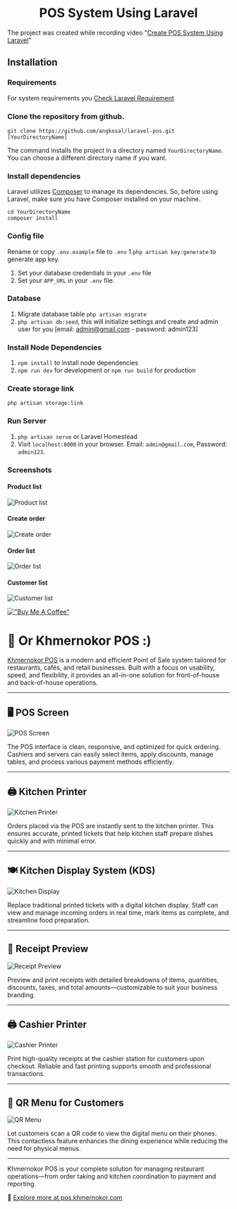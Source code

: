 <p align="center">
    <h1 align="center">POS System Using Laravel</h1>
</p>

The project was created while recording video "[Create POS System Using Laravel](https://www.youtube.com/watch?v=Y_NRk0lOOJc&list=PL2hV0q47BY-G9f5xG9Vq-wGjSyy1BekOv)"

## Installation

### Requirements

For system requirements you [Check Laravel Requirement](https://laravel.com/docs/10.x/deployment#server-requirements)

### Clone the repository from github.

    git clone https://github.com/angkosal/laravel-pos.git [YourDirectoryName]

The command installs the project in a directory named `YourDirectoryName`. You can choose a different
directory name if you want.

### Install dependencies

Laravel utilizes [Composer](https://getcomposer.org/) to manage its dependencies. So, before using Laravel, make sure you have Composer installed on your machine.

    cd YourDirectoryName
    composer install

### Config file

Rename or copy `.env.example` file to `.env` 1.`php artisan key:generate` to generate app key.

1. Set your database credentials in your `.env` file
1. Set your `APP_URL` in your `.env` file.

### Database

1. Migrate database table `php artisan migrate`
1. `php artisan db:seed`, this will initialize settings and create and admin user for you [email: admin@gmail.com - password: admin123]

### Install Node Dependencies

1. `npm install` to install node dependencies
1. `npm run dev` for development or `npm run build` for production

### Create storage link

`php artisan storage:link`

### Run Server

1. `php artisan serve` or Laravel Homestead
1. Visit `localhost:8000` in your browser. Email: `admin@gmail.com`, Password: `admin123`.
 <!-- 1. Online demo: [pos.khmernokor.com](https://pos.khmernokor.com/) -->

### Screenshots

#### Product list

![Product list](https://raw.githubusercontent.com/angkosal/laravel-pos/master/screenshots/products_list.png)

#### Create order

![Create order](https://raw.githubusercontent.com/angkosal/laravel-pos/master/screenshots/pos.png)

#### Order list

![Order list](https://raw.githubusercontent.com/angkosal/laravel-pos/master/screenshots/order_list.png)

#### Customer list

![Customer list](https://raw.githubusercontent.com/angkosal/laravel-pos/master/screenshots/customer_list.png)

[!["Buy Me A Coffee"](https://www.buymeacoffee.com/assets/img/custom_images/orange_img.png)](https://www.buymeacoffee.com/angkosal)


# 🌟 Or Khmernokor POS :)

[Khmernokor POS](https://pos.khmernokor.com) is a modern and efficient Point of Sale system tailored for restaurants, cafés, and retail businesses. Built with a focus on usability, speed, and flexibility, it provides an all-in-one solution for front-of-house and back-of-house operations.

---

## 🖥️ POS Screen
![POS Screen](https://raw.githubusercontent.com/angkosal/laravel-pos/master/screenshots/khmernokor-pos/pos.png)

The POS interface is clean, responsive, and optimized for quick ordering. Cashiers and servers can easily select items, apply discounts, manage tables, and process various payment methods efficiently.

---

## 🖨️ Kitchen Printer
![Kitchen Printer](https://raw.githubusercontent.com/angkosal/laravel-pos/master/screenshots/khmernokor-pos/kitchen-printer.jpg)

Orders placed via the POS are instantly sent to the kitchen printer. This ensures accurate, printed tickets that help kitchen staff prepare dishes quickly and with minimal error.

---

## 🍽️ Kitchen Display System (KDS)
![Kitchen Display](https://raw.githubusercontent.com/angkosal/laravel-pos/master/screenshots/khmernokor-pos/kitchen-display.png)

Replace traditional printed tickets with a digital kitchen display. Staff can view and manage incoming orders in real time, mark items as complete, and streamline food preparation.

---

## 🧾 Receipt Preview
![Receipt Preview](https://raw.githubusercontent.com/angkosal/laravel-pos/master/screenshots/khmernokor-pos/receipt-preview.png)

Preview and print receipts with detailed breakdowns of items, quantities, discounts, taxes, and total amounts—customizable to suit your business branding.

---

## 🖨️ Cashier Printer
![Cashier Printer](https://raw.githubusercontent.com/angkosal/laravel-pos/master/screenshots/khmernokor-pos/cashier-printer.jpg)

Print high-quality receipts at the cashier station for customers upon checkout. Reliable and fast printing supports smooth and professional transactions.

---

## 📱 QR Menu for Customers
![QR Menu](https://raw.githubusercontent.com/angkosal/laravel-pos/master/screenshots/khmernokor-pos/qr-menu.png)

Let customers scan a QR code to view the digital menu on their phones. This contactless feature enhances the dining experience while reducing the need for physical menus.

---

Khmernokor POS is your complete solution for managing restaurant operations—from order taking and kitchen coordination to payment and reporting.

🔗 [Explore more at pos.khmernokor.com](https://pos.khmernokor.com)
